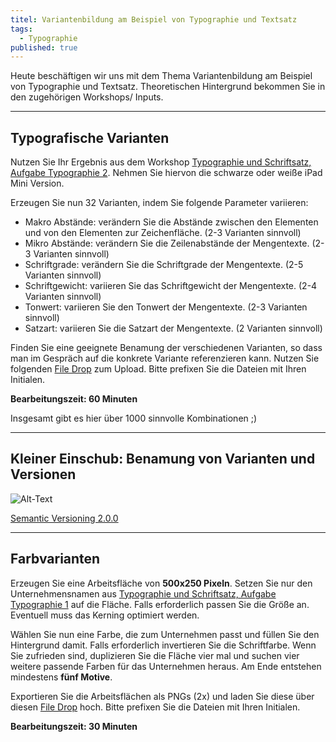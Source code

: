 ```yaml
---
titel: Variantenbildung am Beispiel von Typographie und Textsatz
tags: 
  - Typographie
published: true
---
```


Heute beschäftigen wir uns mit dem Thema Variantenbildung am Beispiel von Typographie und Textsatz. Theoretischen Hintergrund bekommen Sie in den zugehörigen Workshops/ Inputs.

---

## Typografische Varianten

Nutzen Sie Ihr Ergebnis aus dem Workshop [Typographie und Schriftsatz, Aufgabe Typographie 2](/mi-bachelor-screendesign/assignments/workshop-005-typographie#typographie-2/). Nehmen Sie hiervon die schwarze oder weiße iPad Mini Version. 

Erzeugen Sie nun 32 Varianten, indem Sie folgende Parameter variieren:
- Makro Abstände: verändern Sie die Abstände zwischen den Elementen und von den Elementen zur Zeichenfläche. (2-3 Varianten sinnvoll)
- Mikro Abstände: verändern Sie die Zeilenabstände der Mengentexte. (2-3 Varianten sinnvoll)
- Schriftgrade: verändern Sie die Schriftgrade der Mengentexte. (2-5 Varianten sinnvoll)
- Schriftgewicht: variieren Sie das Schriftgewicht der Mengentexte. (2-4 Varianten sinnvoll)
- Tonwert: variieren Sie den Tonwert der Mengentexte. (2-3 Varianten sinnvoll)
- Satzart: variieren Sie die Satzart der Mengentexte. (2 Varianten sinnvoll)

Finden Sie eine geeignete Benamung der verschiedenen Varianten, so dass man im Gespräch auf die konkrete Variante referenzieren kann. Nutzen Sie folgenden [File Drop](https://th-koeln.sciebo.de/s/g2ap63t6DNL1mCZ) zum Upload. Bitte prefixen Sie die Dateien mit Ihren Initialen.

**Bearbeitungszeit: 60 Minuten**

Insgesamt gibt es hier über 1000 sinnvolle Kombinationen ;)

----

## Kleiner Einschub: Benamung von Varianten und Versionen

![Alt-Text](/mi-bachelor-screendesign/images/dateiversionierung-fuer-mediengestalter.jpg)

[Semantic Versioning 2.0.0](https://semver.org/lang/de/)

----

## Farbvarianten

Erzeugen Sie eine Arbeitsfläche von **500x250 Pixeln**. Setzen Sie nur den Unternehmensnamen aus [Typographie und Schriftsatz, Aufgabe Typographie 1](/mi-bachelor-screendesign/assignments/workshop-005-typographie#typographie-1/) auf die Fläche. Falls erforderlich passen Sie die Größe an. Eventuell muss das Kerning optimiert werden.

Wählen Sie nun eine Farbe, die zum Unternehmen passt und füllen Sie den Hintergrund damit. Falls erforderlich invertieren Sie die Schriftfarbe. Wenn Sie zufrieden sind, duplizieren Sie die Fläche vier mal und suchen vier weitere passende Farben für das Unternehmen heraus. Am Ende entstehen mindestens **fünf Motive**.

Exportieren Sie die Arbeitsflächen als PNGs (2x) und laden Sie diese über diesen [File Drop](https://th-koeln.sciebo.de/s/g2ap63t6DNL1mCZ) hoch. Bitte prefixen Sie die Dateien mit Ihren Initialen. 

**Bearbeitungszeit: 30 Minuten**

<!--

## Typographie 3

Duplizieren Sie die weiße oder schwarze Arbeitsfläche des **iPad Mini 9.7“ (768x1024)** aus [Aufgabe 2](#typographie-2), suchen Sie sich ein Bild aus dem Web, dass zum Unternehmen passt und kombinieren Sie die Texte und das Bild auf der Arbeitsfläche

Der Textsatz darf auf den verschiedenen Arbeitsflächen unterschiedlich sein, sollte aber ähnlichen Gesetzmäßigkeiten folgen.

Exportieren Sie die Arbeitsfläche als PNGs (2x) und laden Sie diese im Ilias hoch. Verwenden Sie beim Dateinamen bitte die folgende Nomenklatur:

`sd-aufgabe-typo-3-NACHNAME.png`

## Typographie 4

Erzeugen Sie eine Arbeitsfläche von **500x250 Pixeln**. Setzen Sie nur den Unternehmensnamen aus der [ersten Aufgabe](#typographie-1) auf die Fläche. Falls erforderlich passen Sie die Größe an. Eventuell muss das Kerning optimiert werden.

Wählen Sie nun eine Farbe, die zum Unternehmen passt und füllen Sie den Hintergrund damit. Falls erforderlich invertieren Sie die Schriftfarbe.

Wenn Sie zufrieden sind, duplizieren Sie die Fläche vier mal und suchen vier weitere passende Farben für das Unternehmen heraus. Am Ende entstehen 5 Motive.

Exportieren Sie die Arbeitsflächen als PNGs (2x) und laden Sie diese im Ilias hoch. Verwenden Sie beim Dateinamen bitte die folgende Nomenklatur:

`sd-aufgabe-typo-4.1-NACHNAME.png` \
`sd-aufgabe-typo-4.2-NACHNAME.png` \
`sd-aufgabe-typo-4.3-NACHNAME.png` \
`sd-aufgabe-typo-4.4-NACHNAME.png` \
`sd-aufgabe-typo-4.5-NACHNAME.png`

## Typographie 5

Duplizieren Sie die weiße oder schwarze Arbeitsfläche des **iPad Pro 12.9“** [aus Aufgabe 2](#typographie-2). Ergänzen Sie den Entwurf um eine Marginalie mit 30 - 60 Worten. Erzeugen Sie insgesamt vier Varianten. Die Marginalie und der Unternehmensname dürfen farbig gesetzt werden.

Exportieren Sie die Arbeitsflächen als PNGs (2x) und laden Sie diese im Ilias hoch. Verwenden Sie beim Dateinamen bitte die folgende Nomenklatur:

`sd-aufgabe-typo-5.1-NACHNAME.png` \
`sd-aufgabe-typo-5.2-NACHNAME.png` \
`sd-aufgabe-typo-5.3-NACHNAME.png` \
`sd-aufgabe-typo-5.4-NACHNAME.png`

-->